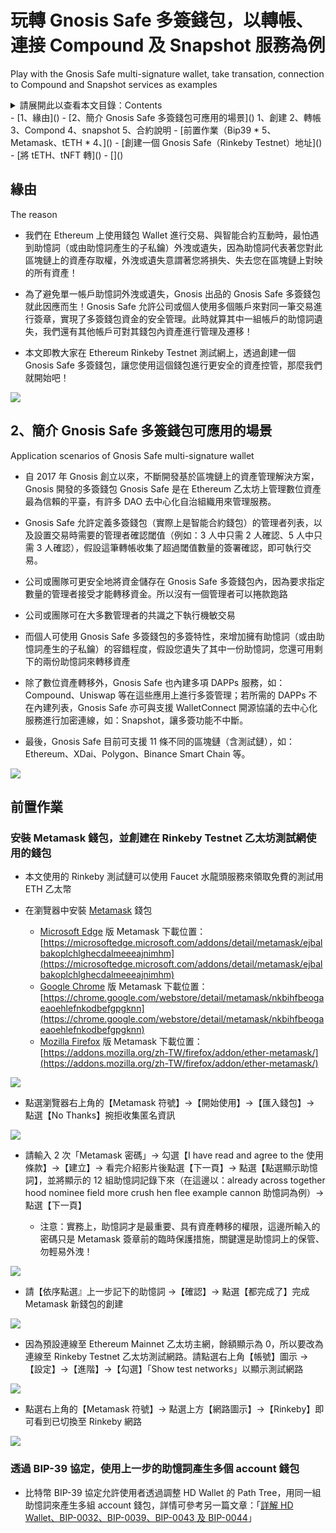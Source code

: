 # 玩轉 Gnosis Safe 多簽錢包，以轉帳、連接 Compound 及 Snapshot 服務為例
  Play with the Gnosis Safe multi-signature wallet, take transation, connection to Compound and Snapshot services as examples


<details>
  <summary>請展開此以查看本文目錄：Contents</summary>
 </details>
    - [1、緣由]()
    - [2、簡介 Gnosis Safe 多簽錢包可應用的場景]()
            1、創建
        2、轉帳
        3、Compond
        4、snapshot
        5、合約說明
    - [前置作業（Bip39 * 5、Metamask、tETH * 4、]()
    - [創建一個 Gnosis Safe（Rinkeby Testnet）地址]()
    - [將 tETH、tNFT 轉]()
    - []()


## 緣由
  The reason

- 我們在 Ethereum 上使用錢包 Wallet 進行交易、與智能合約互動時，最怕遇到助憶詞（或由助憶詞產生的子私鑰）外洩或遺失，因為助憶詞代表著您對此區塊鏈上的資產存取權，外洩或遺失意謂著您將損失、失去您在區塊鏈上對映的所有資產！

- 為了避免單一帳戶助憶詞外洩或遺失，Gnosis 出品的 Gnosis Safe 多簽錢包就此因應而生！Gnosis Safe 允許公司或個人使用多個賬戶來對同一筆交易進行簽章，實現了多簽錢包資金的安全管理。此時就算其中一組帳戶的助憶詞遺失，我們還有其他帳戶可對其錢包內資產進行管理及遷移！

- 本文即教大家在 Ethereum Rinkeby Testnet 測試網上，透過創建一個 Gnosis Safe 多簽錢包，讓您使用這個錢包進行更安全的資產控管，那麼我們就開始吧！

![](./images/safe-001_safe.png)

## 2、簡介 Gnosis Safe 多簽錢包可應用的場景
  Application scenarios of Gnosis Safe multi-signature wallet

- 自 2017 年 Gnosis 創立以來，不斷開發基於區塊鏈上的資產管理解決方案，Gnosis 開發的多簽錢包 Gnosis Safe 是在 Ethereum 乙太坊上管理數位資產最為信賴的平臺，有許多 DAO 去中心化自治組織用來管理服務。

- Gnosis Safe 允許定義多簽錢包（實際上是智能合約錢包）的管理者列表，以及設置交易時需要的管理者確認閾值（例如：3 人中只需 2 人確認、5 人中只需 3 人確認），假設這筆轉帳收集了超過閾值數量的簽署確認，即可執行交易。

- 公司或團隊可更安全地將資金儲存在 Gnosis Safe 多簽錢包內，因為要求指定數量的管理者接受才能轉移資金。所以沒有一個管理者可以捲款跑路

- 公司或團隊可在大多數管理者的共識之下執行機敏交易

- 而個人可使用 Gnosis Safe 多簽錢包的多簽特性，來增加擁有助憶詞（或由助憶詞產生的子私鑰）的容錯程度，假設您遺失了其中一份助憶詞，您還可用剩下的兩份助憶詞來轉移資產

- 除了數位資產轉移外，Gnosis Safe 也內建多項 DAPPs 服務，如：Compound、Uniswap 等在這些應用上進行多簽管理；若所需的 DAPPs 不在內建列表，Gnosis Safe 亦可與支援 WalletConnect 開源協議的去中心化服務進行加密連線，如：Snapshot，讓多簽功能不中斷。

- 最後，Gnosis Safe 目前可支援 11 條不同的區塊鏈（含測試鏈），如：Ethereum、XDai、Polygon、Binance Smart Chain 等。

![](./images/safe-002_network.png)

## 前置作業

### 安裝 Metamask 錢包，並創建在 Rinkeby Testnet 乙太坊測試網使用的錢包

- 本文使用的 Rinkeby 測試鏈可以使用 Faucet 水龍頭服務來領取免費的測試用 ETH 乙太幣

- 在瀏覽器中安裝 [Metamask](https://metamask.io/) 錢包

  - [Microsoft Edge](https://www.microsoft.com/zh-tw/edge) 版 Metamask 下載位置：[https://microsoftedge.microsoft.com/addons/detail/metamask/ejbalbakoplchlghecdalmeeeajnimhm](https://microsoftedge.microsoft.com/addons/detail/metamask/ejbalbakoplchlghecdalmeeeajnimhm)
  - [Google Chrome](https://www.google.com/intl/zh-TW/chrome/) 版 Metamask 下載位置：[https://chrome.google.com/webstore/detail/metamask/nkbihfbeogaeaoehlefnkodbefgpgknn](https://chrome.google.com/webstore/detail/metamask/nkbihfbeogaeaoehlefnkodbefgpgknn)
  - [Mozilla Firefox](https://www.mozilla.org/zh-TW/) 版 Metamask 下載位置：[https://addons.mozilla.org/zh-TW/firefox/addon/ether-metamask/](https://addons.mozilla.org/zh-TW/firefox/addon/ether-metamask/)

![](./images/safe-003_metamask.png)

- 點選瀏覽器右上角的【Metamask 符號】→【開始使用】→【匯入錢包】→ 點選【No Thanks】捥拒收集匿名資訊

![](./images/safe-004_metamask.png)

- 請輸入 2 次「Metamask 密碼」→ 勾選【I have read and agree to the 使用條款】→【建立】→ 看完介紹影片後點選【下一頁】→ 點選【點選顯示助憶詞】，並將顯示的 12 組助憶詞記錄下來（在這邊以：already across together hood nominee field more crush hen flee example cannon 助憶詞為例）→ 點選【下一頁】

  - 注意：實務上，助憶詞才是最重要、具有資產轉移的權限，這邊所輸入的密碼只是 Metamask 簽章前的臨時保護措施，關鍵還是助憶詞上的保管、勿輕易外洩！

![](./images/safe-005_metamask.png)

- 請【依序點選』上一步記下的助憶詞 →【確認】→ 點選【都完成了】完成 Metamask 新錢包的創建

![](./images/safe-006_metamask.png)

- 因為預設連線至 Ethereum Mainnet 乙太坊主網，餘額顯示為 0，所以要改為連線至 Rinkeby Testnet 乙太坊測試網路。請點選右上角【帳號】圖示 →【設定】→【進階】→【勾選】「Show test networks」以顯示測試網路

![](./images/safe-007_network.png)

- 點選右上角的【Metamask 符號】→ 點選上方【網路圖示】→【Rinkeby】即可看到已切換至 Rinkeby 網路

![](./images/safe-008_metamask.png)

### 透過 BIP-39 協定，使用上一步的助憶詞產生多個 account 錢包

- 比特幣 BIP-39 協定允許使用者透過調整 HD Wallet 的 Path Tree，用同一組助憶詞來產生多組 account 錢包，詳情可參考另一篇文章：「[詳解 HD Wallet、BIP-0032、BIP-0039、BIP-0043 及 BIP-0044](https://github.com/oneleo/awesome-blockchain-articles/tree/main/Explain%20the%20HD%20Wallet%E3%80%81BIP-0032%E3%80%81BIP-0039%E3%80%81BIP-0043%20%26%20BIP-0044%20in%20detail)」